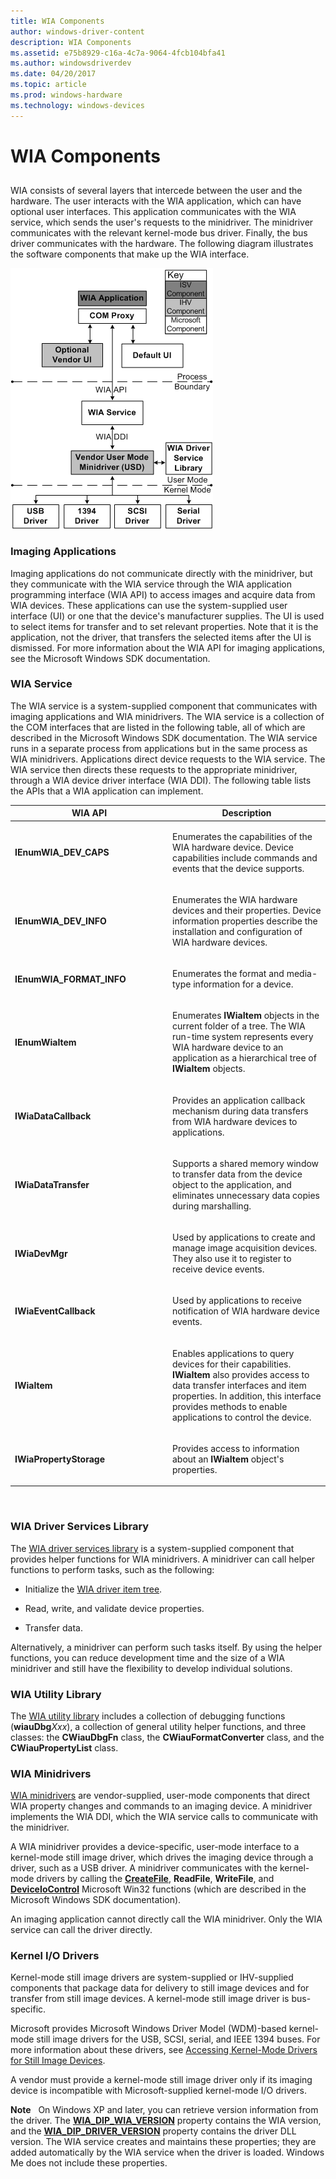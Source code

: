```yaml
---
title: WIA Components
author: windows-driver-content
description: WIA Components
ms.assetid: e75b8929-c16a-4c7a-9064-4fcb104bfa41
ms.author: windowsdriverdev
ms.date: 04/20/2017
ms.topic: article
ms.prod: windows-hardware
ms.technology: windows-devices
---
```


# WIA Components


## <a href="" id="ddk-wia-components-si"></a>


WIA consists of several layers that intercede between the user and the hardware. The user interacts with the WIA application, which can have optional user interfaces. This application communicates with the WIA service, which sends the user's requests to the minidriver. The minidriver communicates with the relevant kernel-mode bus driver. Finally, the bus driver communicates with the hardware. The following diagram illustrates the software components that make up the WIA interface.

![diagram illustrating the software components that make up the wia interface](images/art-1.png)

### Imaging Applications

Imaging applications do not communicate directly with the minidriver, but they communicate with the WIA service through the WIA application programming interface (WIA API) to access images and acquire data from WIA devices. These applications can use the system-supplied user interface (UI) or one that the device's manufacturer supplies. The UI is used to select items for transfer and to set relevant properties. Note that it is the application, not the driver, that transfers the selected items after the UI is dismissed. For more information about the WIA API for imaging applications, see the Microsoft Windows SDK documentation.

### WIA Service

The WIA service is a system-supplied component that communicates with imaging applications and WIA minidrivers. The WIA service is a collection of the COM interfaces that are listed in the following table, all of which are described in the Microsoft Windows SDK documentation. The WIA service runs in a separate process from applications but in the same process as WIA minidrivers. Applications direct device requests to the WIA service. The WIA service then directs these requests to the appropriate minidriver, through a WIA device driver interface (WIA DDI). The following table lists the APIs that a WIA application can implement.

<table>
<colgroup>
<col width="50%" />
<col width="50%" />
</colgroup>
<thead>
<tr class="header">
<th>WIA API</th>
<th>Description</th>
</tr>
</thead>
<tbody>
<tr class="odd">
<td><p><strong>IEnumWIA_DEV_CAPS</strong></p></td>
<td><p>Enumerates the capabilities of the WIA hardware device. Device capabilities include commands and events that the device supports.</p></td>
</tr>
<tr class="even">
<td><p><strong>IEnumWIA_DEV_INFO</strong></p></td>
<td><p>Enumerates the WIA hardware devices and their properties. Device information properties describe the installation and configuration of WIA hardware devices.</p></td>
</tr>
<tr class="odd">
<td><p><strong>IEnumWIA_FORMAT_INFO</strong></p></td>
<td><p>Enumerates the format and media-type information for a device.</p></td>
</tr>
<tr class="even">
<td><p><strong>IEnumWiaItem</strong></p></td>
<td><p>Enumerates <strong>IWiaItem</strong> objects in the current folder of a tree. The WIA run-time system represents every WIA hardware device to an application as a hierarchical tree of <strong>IWiaItem</strong> objects.</p></td>
</tr>
<tr class="odd">
<td><p><strong>IWiaDataCallback</strong></p></td>
<td><p>Provides an application callback mechanism during data transfers from WIA hardware devices to applications.</p></td>
</tr>
<tr class="even">
<td><p><strong>IWiaDataTransfer</strong></p></td>
<td><p>Supports a shared memory window to transfer data from the device object to the application, and eliminates unnecessary data copies during marshalling.</p></td>
</tr>
<tr class="odd">
<td><p><strong>IWiaDevMgr</strong></p></td>
<td><p>Used by applications to create and manage image acquisition devices. They also use it to register to receive device events.</p></td>
</tr>
<tr class="even">
<td><p><strong>IWiaEventCallback</strong></p></td>
<td><p>Used by applications to receive notification of WIA hardware device events.</p></td>
</tr>
<tr class="odd">
<td><p><strong>IWiaItem</strong></p></td>
<td><p>Enables applications to query devices for their capabilities. <strong>IWiaItem</strong> also provides access to data transfer interfaces and item properties. In addition, this interface provides methods to enable applications to control the device.</p></td>
</tr>
<tr class="even">
<td><p><strong>IWiaPropertyStorage</strong></p></td>
<td><p>Provides access to information about an <strong>IWiaItem</strong> object's properties.</p></td>
</tr>
</tbody>
</table>

 

### WIA Driver Services Library

The [WIA driver services library](wia-driver-services-library.md) is a system-supplied component that provides helper functions for WIA minidrivers. A minidriver can call helper functions to perform tasks, such as the following:

-   Initialize the [WIA driver item tree](wia-driver-item-tree.md).

-   Read, write, and validate device properties.

-   Transfer data.

Alternatively, a minidriver can perform such tasks itself. By using the helper functions, you can reduce development time and the size of a WIA minidriver and still have the flexibility to develop individual solutions.

### WIA Utility Library

The [WIA utility library](wia-utility-library.md) includes a collection of debugging functions (**wiauDbg***Xxx*), a collection of general utility helper functions, and three classes: the **CWiauDbgFn** class, the **CWiauFormatConverter** class, and the **CWiauPropertyList** class.

### WIA Minidrivers

[WIA minidrivers](https://msdn.microsoft.com/library/windows/hardware/ff545027) are vendor-supplied, user-mode components that direct WIA property changes and commands to an imaging device. A minidriver implements the WIA DDI, which the WIA service calls to communicate with the minidriver.

A WIA minidriver provides a device-specific, user-mode interface to a kernel-mode still image driver, which drives the imaging device through a driver, such as a USB driver. A minidriver communicates with the kernel-mode drivers by calling the [**CreateFile**](https://msdn.microsoft.com/library/windows/desktop/aa363858), **ReadFile**, **WriteFile**, and [**DeviceIoControl**](https://msdn.microsoft.com/library/windows/desktop/aa363216) Microsoft Win32 functions (which are described in the Microsoft Windows SDK documentation).

An imaging application cannot directly call the WIA minidriver. Only the WIA service can call the driver directly.

### Kernel I/O Drivers

Kernel-mode still image drivers are system-supplied or IHV-supplied components that package data for delivery to still image devices and for transfer from still image devices. A kernel-mode still image driver is bus-specific.

Microsoft provides Microsoft Windows Driver Model (WDM)-based kernel-mode still image drivers for the USB, SCSI, serial, and IEEE 1394 buses. For more information about these drivers, see [Accessing Kernel-Mode Drivers for Still Image Devices](accessing-kernel-mode-drivers-for-still-image-devices.md).

A vendor must provide a kernel-mode still image driver only if its imaging device is incompatible with Microsoft-supplied kernel-mode I/O drivers.

**Note**   On Windows XP and later, you can retrieve version information from the driver. The [**WIA\_DIP\_WIA\_VERSION**](https://msdn.microsoft.com/library/windows/hardware/ff550296) property contains the WIA version, and the [**WIA\_DIP\_DRIVER\_VERSION**](https://msdn.microsoft.com/library/windows/hardware/ff550263) property contains the driver DLL version. The WIA service creates and maintains these properties; they are added automatically by the WIA service when the driver is loaded. Windows Me does not include these properties.

 

 

 




